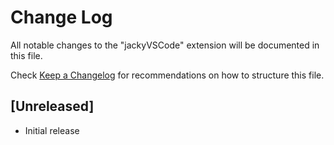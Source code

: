 # Change Log

All notable changes to the "jackyVSCode" extension will be documented in this file.

Check [Keep a Changelog](http://keepachangelog.com/) for recommendations on how to structure this file.

## [Unreleased]

- Initial release